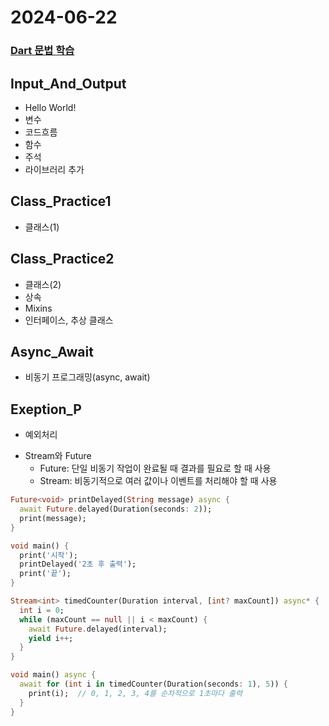 # 2024-06-22
### [Dart 문법 학습](https://www.youtube.com/watch?v=2qMZ9bvoJZk&t=1012s)

## Input_And_Output
  - Hello World!
  - 변수
  - 코드흐름
  - 함수
  - 주석
  - 라이브러리 추가

## Class_Practice1  
  - 클래스(1)

## Class_Practice2
  - 클래스(2)
  - 상속
  - Mixins
  - 인터페이스, 추상 클래스

## Async_Await
  - 비동기 프로그래밍(async, await)

## Exeption_P
  - 예외처리

+ Stream와 Future
  - Future: 단일 비동기 작업이 완료될 때 결과를 필요로 할 때 사용
  - Stream: 비동기적으로 여러 값이나 이벤트를 처리해야 할 때 사용

```Dart
Future<void> printDelayed(String message) async {
  await Future.delayed(Duration(seconds: 2));
  print(message);
}

void main() {
  print('시작');
  printDelayed('2초 후 출력');
  print('끝');
}
```

```Dart
Stream<int> timedCounter(Duration interval, [int? maxCount]) async* {
  int i = 0;
  while (maxCount == null || i < maxCount) {
    await Future.delayed(interval);
    yield i++;
  }
}

void main() async {
  await for (int i in timedCounter(Duration(seconds: 1), 5)) {
    print(i);  // 0, 1, 2, 3, 4를 순차적으로 1초마다 출력
  }
}
```
